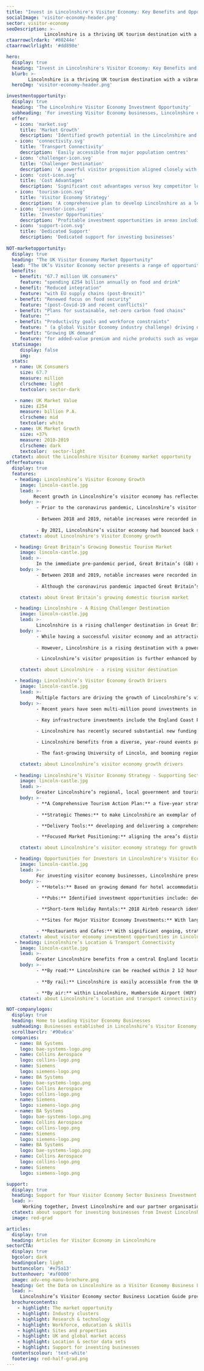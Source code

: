 ```yaml
---
title: "Invest in Lincolnshire's Visitor Economy: Key Benefits and Opportunities"
socialImage: 'visitor-economy-header.png'
sector: visitor-economy
seoDescription: >-
              Lincolnshire is a thriving UK tourism destination with a vibrant visitor economy. The region’s offer aligns strongly with key current UK tourism trends, presenting high-value investment opportunities for businesses across the sector.
ctaarrowclrdark: '#80244e'             
ctaarrowclrlight: '#dd898e'             

hero:
  display: true
  heading: "Invest in Lincolnshire's Visitor Economy: Key Benefits and Opportunities"
  blurb: >-
        Lincolnshire is a thriving UK tourism destination with a vibrant visitor economy. The region’s offer aligns strongly with key current UK tourism trends, presenting high-value investment opportunities for businesses across the sector.
  heroImg: 'visitor-economy-header.png'

investmentopportunity:
  display: true
  heading: 'The Lincolnshire Visitor Economy Investment Opportunity'
  subheading: 'For investing Visitor Economy businesses, Lincolnshire offers:'
  offer:
   - icon: 'market.svg'
     title: 'Market Growth'
     description: 'Identified growth potential in the Lincolnshire and UK visitor economies.' 
   - icon: 'connectivity.svg'
     title: 'Transport Connectivity'
     description: 'Easily accessible from major population centres'
   - icon: 'challenger-icon.svg'
     title: 'Challenger Destination'
     description: 'A powerful visitor proposition aligned closely with key growth segments.'           
   - icon: 'cost-icon.svg'
     title: 'Cost Advantages'
     description: 'Significant cost advantages versus key competitor locations.'
   - icon: 'tourism-icon.svg'
     title: 'Visitor Economy Strategy'
     description: 'A comprehensive plan to develop Lincolnshire as a leading tourism destination.'
   - icon: 'investor-icon.svg'
     title: 'Investor Opportunities'
     description: 'Profitable investment opportunities in areas including hotels, pubs, holiday rentals, major attractions, restaurants and cafes.'
   - icon: 'support-icon.svg'
     title: 'Dedicated Support'
     description: 'Dedicated support for investing businesses'    
             
NOT-marketopportunity:
  display: true
  heading: "The UK Visitor Economy Market Opportunity"
  lead: "The UK’s Visitor Economy sector presents a range of opportunities for business investment, growth and reshoring. Key drivers include:"
  benefits:
   - benefit: "67.7 million UK consumers"
     feature: "spending £254 billion annually on food and drink"
   - benefit: "Reduced integration"
     feature: "with EU supply chains (post-Brexit)"
   - benefit: "Renewed focus on food security"
     feature: "(post-Covid-19 and recent conflicts)"
   - benefit: "Plans for sustainable, net-zero carbon food chains"
     feature: ""
   - benefit: "Productivity goals and workforce constraints"
     feature: " (a global Visitor Economy industry challenge) driving demand for new technologies"
   - benefit: "Growing UK demand"
     feature: "for added-value premium and niche products such as vegan, organic, more nutritious and ‘free-from’ foods" 
  statsimage:
     display: false
     img: 
  stats: 
   - name: UK Consumers
     size: 67.7
     measure: million
     clrscheme: light
     textcolor: sector-dark

   - name: UK Market Value
     size: £254
     measure: billion P.A.
     clrscheme: mid
     textcolor: white
   - name: UK Market Growth
     size: +37%
     measure: 2010-2019
     clrscheme: dark
     textcolor:  sector-light     
  ctatext: about the Lincolnshire Visitor Economy market opportunity
offerfeatures:
  display: true
  features:
   - heading: Lincolnshire’s Visitor Economy Growth
     image: lincoln-castle.jpg
     lead: >-
          Recent growth in Lincolnshire’s visitor economy has reflected the attractiveness of the region’s offer and the rising popularity of domestic tourism among UK residents, presenting investment and growth opportunities for businesses across the sector.
     body: >-
           - Prior to the coronavirus pandemic, Lincolnshire’s visitor economy experienced a sustained period of significant growth - increasing in value by a third between 2012 and 2017.
           
           - Between 2018 and 2019, notable increases were recorded in visitor days (exceeding 50 million in 2019), overall visitor numbers (exceeding 35 million in 2019), visitor expenditure, and the sector’s overall economic impact (reaching £730 million in 2019). 
           
           - By 2021, Lincolnshire’s visitor economy had bounced back strongly from the pandemic, although performance remained behind 2019. UK domestic tourism is projected to return to pre-pandemic levels in 2023, presenting an opportunity for the sector in Lincolnshire to revert to the robust growth of the pre-pandemic period.
     ctatext: about Lincolnshire's Visitor Economy growth  

   - heading: Great Britain’s Growing Domestic Tourism Market
     image: lincoln-castle.jpg
     lead: >-
           In the immediate pre-pandemic period, Great Britain’s (GB) domestic tourism sector saw growth across categories including overnight trips, holidays, VFR (visiting friends and relatives), and business.
     body: >-
           - Between 2018 and 2019, notable increases were recorded in GB overnight trips and expenditure; GB holiday trips; VFR trips, bednights and expenditure; and GB business trips expenditure. 
  
           - Although the coronavirus pandemic impacted Great Britain’s tourism sector significantly, these positive prior trends, in combination with the pandemic’s positive effect on the ‘staycation’ market, provide a solid basis for post-pandemic growth

     ctatext: about Great Britain’s growing domestic tourism market 

   - heading: Lincolnshire - A Rising Challenger Destination
     image: lincoln-castle.jpg
     lead: >-
           Lincolnshire is a rising challenger destination in Great Britain’s visitor economy. The area’s powerful visitor proposition aligns closely with key growth segments, creating profitable opportunities for companies across the sector.
     body: >-
           - While having a successful visitor economy and an attractive destination offer, Lincolnshire (along with the wider East Midlands region) currently achieves lower visitor spend than key competitor English regions with historically stronger tourism profiles. 
  
           - However, Lincolnshire is a rising destination with a powerful ‘City, Coast and Countryside’ proposition that aligns closely with key growth areas. These include the ‘empty nester’ and ‘older independent’ visitor segments, and holiday types including overnight/short stay, coastal/seaside, walking/hiking, countryside/village and smaller cities/towns.

           - Lincolnshire’s visitor proposition is further enhanced by significant cost advantages versus key competitor locations. According to 2022 research, Lincolnshire is the UK’s second most affordable visitor destination.

     ctatext: about Lincolnshire - a rising visitor destination 

   - heading: Lincolnshire’s Visitor Economy Growth Drivers
     image: lincoln-castle.jpg
     lead: >-
           Multiple factors are driving the growth of Lincolnshire’s visitor economy, including major investments in attractions and infrastructure; strategic government funding and support; a diverse events programme; and the area’s thriving education and industrial sectors.
     body: >-
           - Recent years have seen multi-million pound investments in Lincolnshire’s leading visitor attractions, with more than £50 million spent on Lincoln Cathedral, The International Bomber Command Centre, The North Sea Observatory, and Lincoln Castle alone. 
  
           - Key infrastructure investments include the England Coast Path in Lincolnshire. The completion of new sections, planned for 2023-24, is projected to boost visitor numbers - to walk, cycle or ride the trail - benefiting businesses across the visitor economy.

           - Lincolnshire has recently secured substantial new funding from the UK Government for projects that will boost the visitor economy, in areas including business capital investment, sustainable transport, heritage, urban regeneration and digital infrastructure.

           - Lincolnshire benefits from a diverse, year-round events programme, catering to a broad range of visitor demographics.

           - The fast-growing University of Lincoln, and booming regional industries including low carbon energy, agrifood and defence, are further benefiting Lincolnshire’s visitor economy.

     ctatext: about Lincolnshire’s visitor economy growth drivers 
     
   - heading: Lincolnshire’s Visitor Economy Strategy - Supporting Sector Growth
     image: lincoln-castle.jpg
     lead: >-
           Greater Lincolnshire’s regional, local government and tourism sector organisations are working as an integrated team to grow visitor numbers and create a profitable, low-risk environment for investing businesses.
     body: >-
           - **A Comprehensive Tourism Action Plan:** a five-year strategy for visitor economy growth, with a vision for developing Lincolnshire as a nationally and internationally important tourism destination, by supporting and developing local businesses and encouraging visitor spend. 
  
           - **Strategic Themes:** to make Lincolnshire an exemplar of sustainable tourism; to extend the tourism season; to enhance the visitor offer for a wider range of audiences; to improve sector business productivity; and to improve local infrastructure. 

           - **Delivery Tools:** developing and delivering a comprehensive sector skills training programme; creating a coordinated, networked marketing offer; coordinating survey information to develop an area-wide customer insight programme; maximising partnership working; and improving support for local businesses.

           - **Focused Market Positioning:** aligning the area’s distinctive strengths with high-growth visitor segments and holiday types, and projected key trends.

     ctatext: about Lincolnshire’s visitor economy strategy for growth      

   - heading: Opportunities for Investors in Lincolnshire's Visitor Economy
     image: lincoln-castle.jpg
     lead: >-
           For investing visitor economy businesses, Lincolnshire presents profitable growth opportunities across a range of areas including hotels, pubs, other accommodation, attractions, and services.
     body: >-
           - **Hotels:** Based on growing demand for hotel accommodation and a more diverse hotel offer, identified investment opportunities include 4-star and boutique hotels, upper-tier budget hotels, and hotels in historic market towns. 2022 research showed a strong, post-pandemic bounce back in hotel occupancy rates and revenue per room.  
  
           - **Pubs:** Identified investment opportunities include: development of bedroom accommodation; upgrading of existing characterful pubs; refurbishment of existing properties; development of gastropubs with boutique bedrooms; development of new-build pubs with budget bedrooms; and provision of non-serviced accommodation at rural pubs. 

           - **Short-term Holiday Rentals:** 2018 Airbnb research identified the East Midlands (which includes Lincolnshire) as the 2nd fastest growing UK destination for guests using Airbnb. The data presents a clear case for investment in Lincoln - a leading historic city destination with significant demand, constrained supply and strong revenues.

           - **Sites for Major Visitor Economy Investments:** With large, cost-competitive sites, easy access to major population centres, and a growing tourism industry, Lincolnshire presents an attractive opportunity for businesses investing in major visitor attractions.

           - **Restaurants and Cafes:** With significant ongoing, strategic investment in market towns, infrastructure and visitor attractions, Lincolnshire presents opportunities for businesses to invest in restaurants and cafes across the area.
     ctatext: about visitor economy investment opportunities in Lincolnshire 
   - heading: Lincolnshire’s Location & Transport Connectivity
     image: lincoln-castle.jpg
     lead: >-
           Greater Lincolnshire benefits from a central England location and excellent transport connectivity, making it easily accessible from England’s major population centres.
     body: >-
           - **By road:** Lincolnshire can be reached within 2 1⁄2 hours from the major population centres of the Midlands and North of England, and within 2 3⁄4 hours from London. More than 75% of the UK’s population can reach the area within around 3 1⁄2 hours.  
  
           - **By rail:** Lincolnshire is easily accessible from the UK’s major population centres. Lincoln can be reached within 2 hours from London, and within 2 ¼ hours from Manchester.

           - **By air:** within Lincolnshire, Humberside Airport (HUY) offers frequent ‘hub-feeder’ services from/to Amsterdam Schiphol (AMS), with connections from/to 800 global destinations. Airports accessible within 2 hours’ drive time include East Midlands (EMA), Birmingham (BHX), and Leeds-Bradford (LBA).
     ctatext: about Lincolnshire’s location and transport connectivity 

NOT-companylogos:
  display: true
  heading: Home to Leading Visitor Economy Businesses
  subheading: Businesses established in Lincolnshire’s Visitor Economy sector include
  scrollbarclr: '#90a6ca'
  companies:
   - name: BA Systems
     logo: bae-systems-logo.png
   - name: Collins Aerospace
     logo: collins-logo.png
   - name: Siemens
     logo: siemens-logo.png
   - name: BA Systems
     logo: bae-systems-logo.png
   - name: Collins Aerospace
     logo: collins-logo.png
   - name: Siemens
     logo: siemens-logo.png
   - name: BA Systems
     logo: bae-systems-logo.png
   - name: Collins Aerospace
     logo: collins-logo.png
   - name: Siemens
     logo: siemens-logo.png
   - name: BA Systems
     logo: bae-systems-logo.png
   - name: Collins Aerospace
     logo: collins-logo.png
   - name: Siemens
     logo: siemens-logo.png 

support:
  display: true
  heading: Support for Your Visitor Economy Sector Business Investment
  lead: >-
      Working together, Invest Lincolnshire and our partner organisations, including local authorities, education providers and businesses, provide dedicated support to ensure a ‘soft landing’ for companies locating and investing in Lincolnshire.
  ctatext: about support for investing businesses from Invest Lincolnshire
  image: red-grad

articles:
  display: true
  heading: Articles for Visitor Economy in Lincolnshire
sectorCTA:
  display: true
  bgcolor: dark
  headingcolor: light
  buttoncolor: '#e75a13'
  buttonhover: '#af0000'
  image: adv-eng-manu-brochure.png
  heading: Get the Data on Lincolnshire as a Visitor Economy Business Location
  lead: >-
     Lincolnshire’s Visitor Economy sector Business Location Guide provides essential information and data for companies researching and evaluation Lincolnshire as a potential investment location, including:                                       
  brochurecontents:
    - highlight: The market opportunity
    - highlight: Industry clusters
    - highlight: Research & technology
    - highlight: Workforce, education & skills
    - highlight: Sites and properties
    - highlight: UK and global market access
    - highlight: Location & sector data sets
    - highlight: Support for investing businesses
  contentscolour: 'text-white'
  footerimg: red-half-grad.png 
---
```


